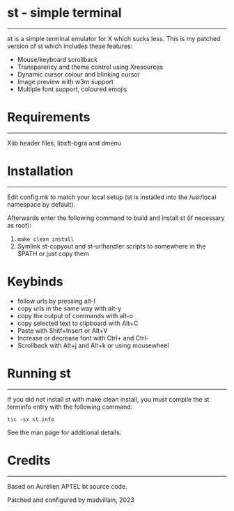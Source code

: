 # st - simple terminal
--------------------
st is a simple terminal emulator for X which sucks less. This is my patched version
of st which includes these features:

  * Mouse/keyboard scrollback
  * Transparency and theme control using Xresources
  * Dynamic cursor colour and blinking cursor
  * Image preview with w3m support
  * Multiple font support, coloured emojis


# Requirements
------------
Xlib header files, libxft-bgra and dmenu

# Installation
------------
Edit config.mk to match your local setup (st is installed into
the /usr/local namespace by default).

Afterwards enter the following command to build and install st (if
necessary as root):

1. ```make clean install```
2. Symlink st-copyout and st-urlhandler scripts to somewhere in the $PATH or just copy them

# Keybinds

  * follow urls by pressing alt-l
  * copy urls in the same way with alt-y
  * copy the output of commands with alt-o
  * copy selected text to clipboard with Alt+C
  * Paste with Shitf+Insert or Alt+V
  * Increase or decrease font with Ctrl+ and Ctrl-
  * Scrollback with Alt+j and Alt+k or using mousewheel

# Running st
----------
If you did not install st with make clean install, you must compile
the st terminfo entry with the following command:

    tic -sx st.info

See the man page for additional details.

# Credits
-------
Based on Aurélien APTEL <aurelien dot aptel at gmail dot com> bt source code.

Patched and configured by madvillain, 2023
